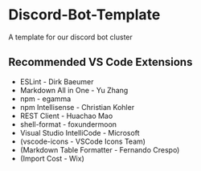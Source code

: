 # Discord-Bot-Template
A template for our discord bot cluster

## Recommended VS Code Extensions
- ESLint - Dirk Baeumer
- Markdown All in One - Yu Zhang
- npm - egamma
- npm Intellisense - Christian Kohler
- REST Client - Huachao Mao
- shell-format - foxundermoon
- Visual Studio IntelliCode - Microsoft
- (vscode-icons - VSCode Icons Team)
- (Markdown Table Formatter - Fernando Crespo)
- (Import Cost - Wix)